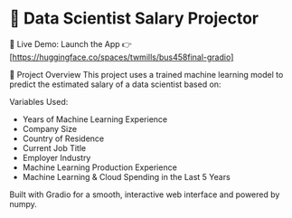 # 💼 Data Scientist Salary Projector

🔗 Live Demo: 
Launch the App 👉 [https://huggingface.co/spaces/twmills/bus458final-gradio]

🚀 Project Overview
This project uses a trained machine learning model to predict the estimated salary of a data scientist based on:

Variables Used: 

- Years of Machine Learning Experience
- Company Size
- Country of Residence
- Current Job Title
- Employer Industry
- Machine Learning Production Experience
- Machine Learning & Cloud Spending in the Last 5 Years

Built with Gradio for a smooth, interactive web interface and powered by numpy. 
